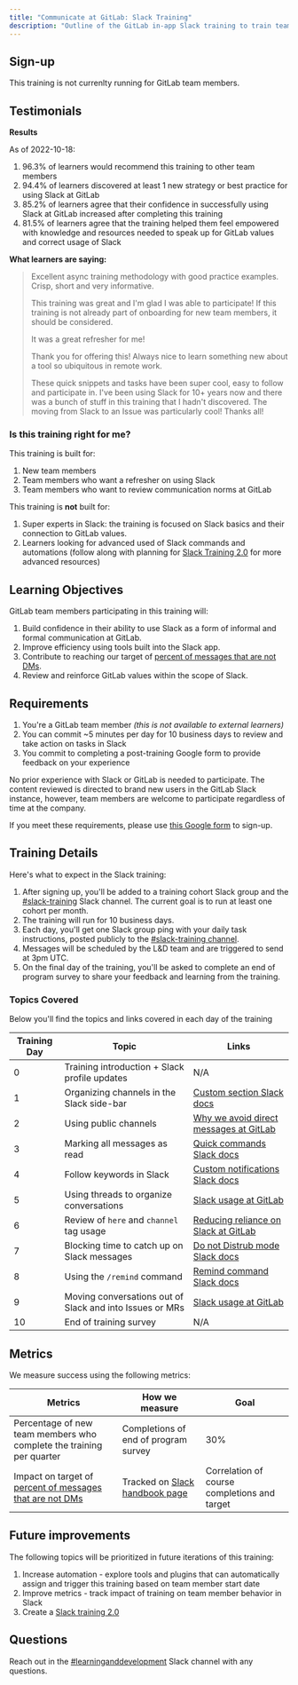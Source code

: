 ```yaml
---
title: "Communicate at GitLab: Slack Training"
description: "Outline of the GitLab in-app Slack training to train team members on key communication norms at GitLab"
---
```


## Sign-up

This training is not currenlty running for GitLab team members.

## Testimonials

**Results**

As of 2022-10-18:

1. 96.3% of learners would recommend this training to other team members
1. 94.4% of learners discovered at least 1 new strategy or best practice for using Slack at GitLab
1. 85.2% of learners agree that their confidence in successfully using Slack at GitLab increased after completing this training
1. 81.5% of learners agree that the training helped them feel empowered with knowledge and resources needed to speak up for GitLab values and correct usage of Slack

**What learners are saying:**

> Excellent async training methodology with good practice examples. Crisp, short and very informative.
>
>This training was great and I'm glad I was able to participate! If this training is not already part of onboarding for new team members, it should be considered.
>
>It was a great refresher for me!
>
>Thank you for offering this! Always nice to learn something new about a tool so ubiquitous in remote work.
>
>These quick snippets and tasks have been super cool, easy to follow and participate in. I've been using Slack for 10+ years now and there was a bunch of stuff in this training that I hadn't discovered. The moving from Slack to an Issue was particularly cool! Thanks all!

### Is this training right for me?

This training is built for:

1. New team members
1. Team members who want a refresher on using Slack
1. Team members who want to review communication norms at GitLab

This training is **not** built for:

1. Super experts in Slack: the training is focused on Slack basics and their connection to GitLab values.
1. Learners looking for advanced used of Slack commands and automations (follow along with planning for [Slack Training 2.0](https://gitlab.com/gitlab-com/people-group/learning-development/general/-/issues/356) for more advanced resources)

## Learning Objectives

GitLab team members participating in this training will:

1. Build confidence in their ability to use Slack as a form of informal and formal communication at GitLab.
1. Improve efficiency using tools built into the Slack app.
1. Contribute to reaching our target of [percent of messages that are not DMs](/handbook/communication/#why-we-track--of-messages-that-are-not-dms).
1. Review and reinforce GitLab values within the scope of Slack.

## Requirements

1. You're a GitLab team member *(this is not available to external learners)*
1. You can commit ~5 minutes per day for 10 business days to review and take action on tasks in Slack
1. You commit to completing a post-training Google form to provide feedback on your experience

No prior experience with Slack or GitLab is needed to participate. The content reviewed is directed to brand new users in the GitLab Slack instance, however, team members are welcome to participate regardless of time at the company.

If you meet these requirements, please use [this Google form](https://docs.google.com/forms/d/e/1FAIpQLSe1pBLLFYOuoAyKssl9BtVGNlQXP08YYcudrlsKu0lic6apWQ/viewform?usp=sf_link) to sign-up.

## Training Details

Here's what to expect in the Slack training:

1. After signing up, you'll be added to a training cohort Slack group and the [#slack-training](https://app.slack.com/client/T02592416/C02MX7LTXK9) Slack channel. The current goal is to run at least one cohort per month.
1. The training will run for 10 business days.
1. Each day, you'll get one Slack group ping with your daily task instructions, posted publicly to the [#slack-training channel](https://app.slack.com/client/T02592416/C02MX7LTXK9/thread/G018JT50VH7-1641496150.005700).
1. Messages will be scheduled by the L&D team and are triggered to send at 3pm UTC.
1. On the final day of the training, you'll be asked to complete an end of program survey to share your feedback and learning from the training.

### Topics Covered

Below you'll find the topics and links covered in each day of the training

| Training Day | Topic | Links |
| ----- | ----- | ---------- |
| 0 | Training introduction + Slack profile updates | N/A |
| 1 | Organizing channels in the Slack side-bar | [Custom section Slack docs](https://slack.com/help/articles/360043207674-Organize-your-sidebar-with-custom-sections) |
| 2 | Using public channels |[Why we avoid direct messages at GitLab](/handbook/communication/#avoid-direct-messages)|
| 3 | Marking all messages as read | [Quick commands Slack docs](https://slack.com/help/articles/201374536-Slack-keyboard-shortcuts) |
| 4 | Follow keywords in Slack | [Custom notifications Slack docs](https://slack.com/help/articles/4412437167251-Get-notified-about-topics-you-care-about) |
| 5 | Using threads to organize conversations | [Slack usage at GitLab](/handbook/communication/#slack) |
| 6 | Review of `here` and `channel` tag usage | [Reducing reliance on Slack at GitLab](/handbook/company/culture/all-remote/asynchronous) |
| 7 | Blocking time to catch up on Slack messages | [Do not Distrub mode Slack docs](https://slack.com/help/articles/214908388-Pause-notifications-with-Do-Not-Disturb#set-a-dnd-schedule) |
| 8 | Using the `/remind` command | [Remind command Slack docs](https://slack.com/help/articles/208423427-Set-a-reminder)|
| 9 | Moving conversations out of Slack and into Issues or MRs | [Slack usage at GitLab](/handbook/communication/#slack) |
| 10 | End of training survey | N/A |

## Metrics

We measure success using the following metrics:

| Metrics | How we measure | Goal |
| ----- | ----- | ----- |
| Percentage of new team members who complete the training per quarter | Completions of end of program survey | 30% |
| Impact on target of [percent of messages that are not DMs](/handbook/communication/#why-we-track--of-messages-that-are-not-dms) | Tracked on [Slack handbook page](/handbook/communication/#why-we-track--of-messages-that-are-not-dms) | Correlation of course completions and target |

## Future improvements

The following topics will be prioritized in future iterations of this training:

1. Increase automation - explore tools and plugins that can automatically assign and trigger this training based on team member start date
1. Improve metrics - track impact of training on team member behavior in Slack
1. Create a [Slack training 2.0](https://gitlab.com/gitlab-com/people-group/learning-development/general/-/issues/356)

## Questions

Reach out in the [#learninganddevelopment](https://app.slack.com/client/T02592416/CMRAWQ97W) Slack channel with any questions.
